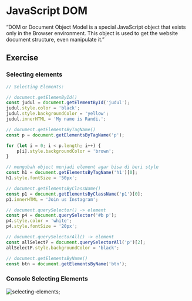 # JavaScript DOM
“DOM or Document Object Model is a special JavaScript object that exists only in the Browser environment. This object is used to get the website document structure, even manipulate it.”

## Exercise

### Selecting elements
```javascript
// Selecting Elements:

// document.getElemenById()
const judul = document.getElementById('judul');
judul.style.color = 'black';
judul.style.backgroundColor = 'yellow';
judul.innerHTML = 'My name is Randi.';

// document.getElementsByTagName()
const p = document.getElementsByTagName('p');

for (let i = 0; i < p.length; i++) {
    p[i].style.backgroundColor = 'brown';   
}

// mengubah object menjadi element agar bisa di beri style
const h1 = document.getElementsByTagName('h1')[0];
h1.style.fontSize = '50px';

// document.getElementsByClassName()
const p1 = document.getElementsByClassName('p1')[0];
p1.innerHTML = 'Join us Instagram';

// document.querySelector() -> element
const p4 = document.querySelector('#b p');
p4.style.color = 'white';
p4.style.fontSize = '20px';

// document.querySelectorAll() -> element
const allSelectP = document.querySelectorAll('p')[2];
allSelectP.style.backgroundColor = 'black';

// document.getElementsByName()
const btn = document.getElementsByName('btn');
````
### Console Selecting Elements
![selecting-elements](selecting-elements.png);